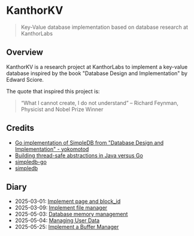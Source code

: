 # KanthorKV
> Key-Value database implementation based on database research at KanthorLabs

## Overview

KanthorKV is a research project at KanthorLabs to implement a key-value database inspired by the book "Database Design and Implementation" by Edward Sciore.

The quote that inspired this project is:

> “What I cannot create, I do not understand”
> – Richard Feynman, Physicist and Nobel Prize Winner

## Credits

- [Go implementation of SimpleDB from "Database Design and Implementation" - yokomotod](https://github.com/yokomotod/database-design-and-implementation-go)
- [Building thread-safe abstractions in Java versus Go](https://rybicki.io/blog/2024/11/03/multithreaded-code-java-golang.html)
- [simpledb-go](https://github.com/Chriscbr/simpledb-go)
- [simpledb](https://github.com/nakamasato/database-design-and-implementation/tree/main)

## Diary

- 2025-03-01: [Implement page and block_id](docs/diary/2025-03-01.md)
- 2025-03-09: [Implement file manager](docs/diary/2025-03-09.md)
- 2025-05-03: [Database memory management](docs/diary/2025-05-03.md)
- 2025-05-04: [Managing User Data](docs/diary/2025-05-04.md)
- 2025-05-25: [Implement a Buffer Manager](docs/diary/2025-05-25.md)
